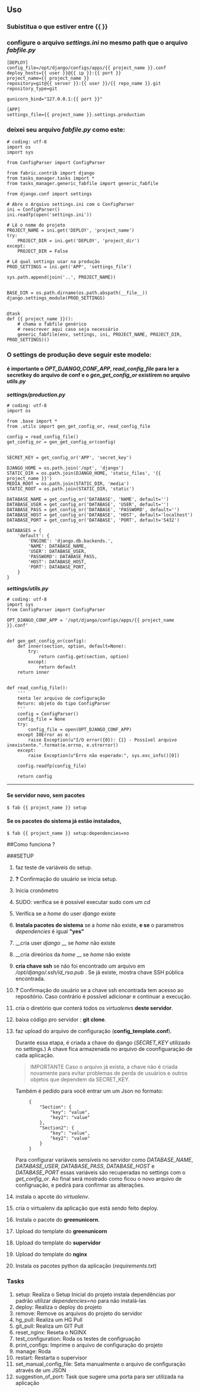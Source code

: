 ## Uso 

### Subistitua o que estiver entre {{  }}

### configure o arquivo _settings.ini_ no mesmo path que o arquivo _fabfile.py_

    [DEPLOY]
    config_file=/opt/django/configs/apps/{{ project_name }}.conf
    deploy_hosts={{ user }}@{{ ip }}:{{ port }}
    project_name={{ project_name }}
    repository=git@{{ server }}:{{ user }}/{{ repo_name }}.git
    repository_type=git

    gunicorn_bind="127.0.0.1:{{ port }}"

    [APP]
    settings_file={{ project_name }}.settings.production


### deixei seu arquivo _fabfile.py_ como este:
    # coding: utf-8
    import os
    import sys

    from ConfigParser import ConfigParser

    from fabric.contrib import django
    from tasks_manager.tasks import *
    from tasks_manager.generic_fabfile import generic_fabfile

    from django.conf import settings

    # Abre o Arquivo settings.ini com o ConfigParser
    ini = ConfigParser()
    ini.readfp(open('settings.ini'))

    # Lê o nome do projeto
    PROJECT_NAME = ini.get('DEPLOY', 'project_name')
    try:
        PROJECT_DIR = ini.get('DEPLOY', 'project_dir')
    except:
        PROJECT_DIR = False

    # Lê qual settings usar na produção
    PROD_SETTINGS = ini.get('APP', 'settings_file')

    sys.path.append(join('..', PROJECT_NAME))


    BASE_DIR = os.path.dirname(os.path.abspath(__file__))
    django.settings_module(PROD_SETTINGS)


    @task
    def {{ project_name }}():
        # chama o fabfile genérico
        # reescrever aqui caso seja necessário
        generic_fabfile(env, settings, ini, PROJECT_NAME, PROJECT_DIR, PROD_SETTINGS)()



### O settings de produção deve seguir este modelo:
#### é importante o _OPT_DJANGO_CONF_APP_, _read_config_file_ para ler a secretkey do arquivo de conf e o  _gen_get_config_or_ existirem no arquivo _utils.py_

___settings/production.py___

    # coding: utf-8
    import os

    from .base import *
    from .utils import gen_get_config_or, read_config_file
    
    config = read_config_file()
    get_config_or = gen_get_config_or(config)


    SECRET_KEY = get_config_or('APP', 'secret_key')
    
    DJANGO_HOME = os.path.join('/opt', 'django')
    STATIC_DIR = os.path.join(DJANGO_HOME, 'static_files', '{{ project_name }}')
    MEDIA_ROOT = os.path.join(STATIC_DIR, 'media')
    STATIC_ROOT = os.path.join(STATIC_DIR, 'static')
    
    DATABASE_NAME = get_config_or('DATABASE', 'NAME', default='')
    DATABASE_USER = get_config_or('DATABASE', 'USER', default='')
    DATABASE_PASS = get_config_or('DATABASE', 'PASSWORD', default='')
    DATABASE_HOST = get_config_or('DATABASE', 'HOST', default='localhost')
    DATABASE_PORT = get_config_or('DATABASE', 'PORT', default='5432')
    
    DATABASES = {
        'default': {
            'ENGINE': 'django.db.backends.',
            'NAME': DATABASE_NAME,
            'USER': DATABASE_USER,
            'PASSWORD': DATABASE_PASS,
            'HOST': DATABASE_HOST,
            'PORT': DATABASE_PORT,
        }
    }

___settings/utils.py___

    # coding: utf-8
    import sys
    from ConfigParser import ConfigParser
    
    OPT_DJANGO_CONF_APP = '/opt/django/configs/apps/{{ project_name }}.conf'
    
    
    def gen_get_config_or(config):
        def inner(section, option, default=None):
            try:
                return config.get(section, option)
            except:
                return default
        return inner
    
    
    def read_config_file():
        '''
        tenta ler arquivo de configuração
        Return: objeto do tipo ConfigParser
        '''
        config = ConfigParser()
        config_file = None
        try:
            config_file = open(OPT_DJANGO_CONF_APP)
        except IOError as e:
            raise Exception(u"I/O error({0}): {1} - Possível arquivo inexistente.".format(e.errno, e.strerror))
        except:
            raise Exception(u"Erro não esperado:", sys.exc_info()[0])
    
        config.readfp(config_file)
    
        return config
    
----

#### Se servidor novo, sem pacotes 

    $ fab {{ project_name }} setup

#### Se os pacotes do sistema já estão instalados, 

    $ fab {{ project_name }} setup:dependencies=no


##Como funciona ?

###SETUP 
1. faz teste de variáveis do setup. 
1. __?__ Confirmação do usuário se inicia setup.
1. Inicia cronômetro
1. SUDO: verifica se é possível executar sudo com um _cd_
1. Verifica se a _home_ do user _django_ existe
1. __Instala pacotes do sistema__ se a _home_ não existe, __e se__ o parametros _dependencies_ é igual __"yes"__
1. __cria user _django_ __ se _home_ não existe
1. __cria direórios da _home_ __ se _home_ não existe
1. __cria chave ssh__ se não foi encontrado um arquivo em _/opt/django/.ssh/id_rsa.pub_ . Se já existe, mostra chave SSH pública encontrada.
1. __?__ Confirmação do usuário se a chave ssh encontrada tem acesso ao repositório. Caso contrário é possível adicionar e continuar a execução.
1. cria o diretório que conterá todos os _virtualenvs_ __deste servidor__.
1. baixa código pro servidor : __git clone__.
1. faz upload do arquivo de configuração (__config_template.conf__).
    
    Durante essa etapa, é criada a chave do django (_SECRET_KEY_ utilizado no settings.) A chave fica armazenada no arquivo de coonfiguaração de cada aplicação. 
    >IMPORTANTE Caso o arquivo já exista, a chave não é criada novamente para evitar problemas de perda de usuários e outros objetos que dependem da SECRET_KEY.
    
    Também é pedido para você entrar um um Json no formato:
    
            {
                "Section": {
                    "key": "value",
                    "key2": "value"
                },
                "Section2": {
                    "key": "value",
                    "key2": "value"
                }
            }
    Para configurar variáveis sensíveis no servidor como _DATABASE_NAME_, _DATABASE_USER_, _DATABASE_PASS_, _DATABASE_HOST_ e _DATABASE_PORT_ essas variáveis são recuperadas no settings com o _get_config_or_. Ao final será mostrado como ficou o novo arquivo de configruação, e pedirá para confirmar as alterações.

1. instala o apcote do _virtualenv_.
1. cria o virtualenv da aplicação que está sendo feito deploy.
1. Instala o pacote do __greenunicorn__.
1. Upload do template do __greenunicorn__
1. Upload do template do __supervidor__
1. Upload do template do __nginx__
1. Instala os pacotes python da aplicação (_requirements.txt_)


### Tasks
1. setup: Realiza o Setup Inicial do projeto instala dependências por padrão utilizar _dependencies=no_ para não instalá-las
1. deploy: Realiza o deploy do projeto
1. remove: Remove os arquivos do projeto do servidor
1. hg_pull: Realiza um HG Pull
1. git_pull: Realiza um GIT Pull
1. reset_nginx: Reseta o NGINX
1. test_configuration: Roda os testes de configruação
1. print_configs: Imprime o arquivo de configuração do projeto
1. manage: Roda
1. restart: Restarta o supervisor
1. set_manual_config_file: Seta manualmente o arquivo de configuração através de um JSON
1. suggestion_of_port: Task que sugere uma porta para ser utilizada na aplicação
